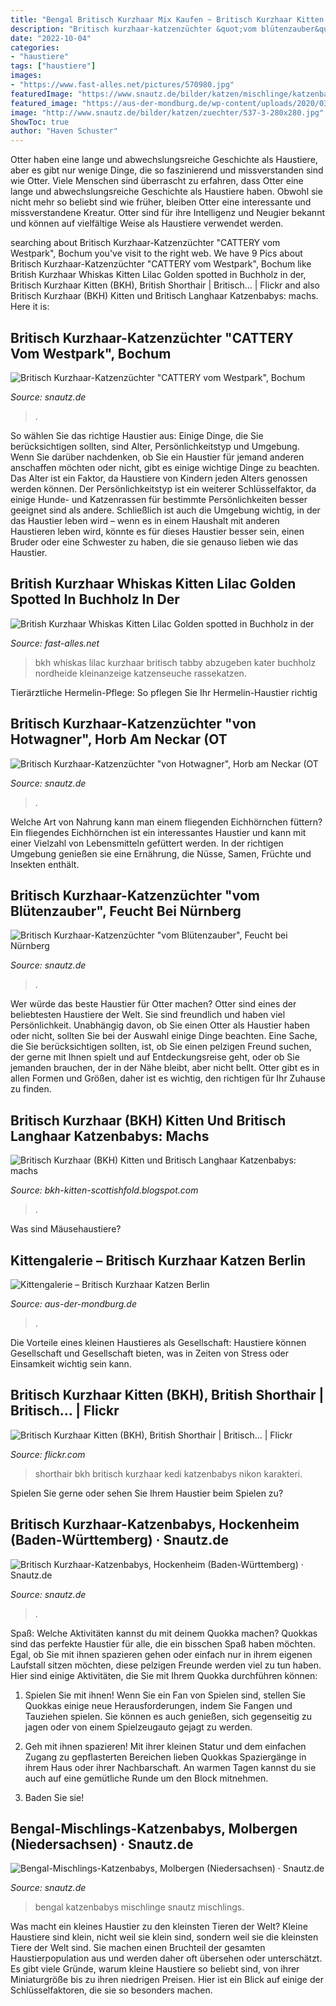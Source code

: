 ```yaml
---
title: "Bengal Britisch Kurzhaar Mix Kaufen ~ Britisch Kurzhaar Kitten (bkh), British Shorthair"
description: "Britisch kurzhaar-katzenzüchter &quot;vom blütenzauber&quot;, feucht bei nürnberg"
date: "2022-10-04"
categories:
- "haustiere"
tags: ["haustiere"]
images:
- "https://www.fast-alles.net/pictures/570980.jpg"
featuredImage: "https://www.snautz.de/bilder/katzen/mischlinge/katzenbabys/2104-0-280x280.jpg"
featured_image: "https://aus-der-mondburg.de/wp-content/uploads/2020/03/12-31-0064.jpg"
image: "http://www.snautz.de/bilder/katzen/zuechter/537-3-280x280.jpg"
ShowToc: true
author: "Haven Schuster"
---
```



Otter haben eine lange und abwechslungsreiche Geschichte als Haustiere, aber es gibt nur wenige Dinge, die so faszinierend und missverstanden sind wie Otter.
Viele Menschen sind überrascht zu erfahren, dass Otter eine lange und abwechslungsreiche Geschichte als Haustiere haben. Obwohl sie nicht mehr so beliebt sind wie früher, bleiben Otter eine interessante und missverstandene Kreatur. Otter sind für ihre Intelligenz und Neugier bekannt und können auf vielfältige Weise als Haustiere verwendet werden.

	

		
searching about Britisch Kurzhaar-Katzenzüchter &quot;CATTERY vom Westpark&quot;, Bochum you've visit to the right web. We have 9 Pics about Britisch Kurzhaar-Katzenzüchter &quot;CATTERY vom Westpark&quot;, Bochum like British Kurzhaar Whiskas Kitten Lilac Golden spotted in Buchholz in der, Britisch Kurzhaar Kitten (BKH), British Shorthair | Britisch… | Flickr and also Britisch Kurzhaar (BKH) Kitten und Britisch Langhaar Katzenbabys: machs. Here it is:
		
    
## Britisch Kurzhaar-Katzenzüchter &quot;CATTERY Vom Westpark&quot;, Bochum

<img loading=lazy src="http://www.snautz.de/bilder/katzen/zuechter/537-3-280x280.jpg" onerror="this.onerror=null;this.src='https://tse4.mm.bing.net/th?id=OIP.kONBral_l3uk_LvntTUb_wHaE6&amp;pid=15.1';" alt="Britisch Kurzhaar-Katzenzüchter &quot;CATTERY vom Westpark&quot;, Bochum">

_Source: snautz.de_

>. 

	

So wählen Sie das richtige Haustier aus: Einige Dinge, die Sie berücksichtigen sollten, sind Alter, Persönlichkeitstyp und Umgebung.
Wenn Sie darüber nachdenken, ob Sie ein Haustier für jemand anderen anschaffen möchten oder nicht, gibt es einige wichtige Dinge zu beachten. Das Alter ist ein Faktor, da Haustiere von Kindern jeden Alters genossen werden können. Der Persönlichkeitstyp ist ein weiterer Schlüsselfaktor, da einige Hunde- und Katzenrassen für bestimmte Persönlichkeiten besser geeignet sind als andere. Schließlich ist auch die Umgebung wichtig, in der das Haustier leben wird – wenn es in einem Haushalt mit anderen Haustieren leben wird, könnte es für dieses Haustier besser sein, einen Bruder oder eine Schwester zu haben, die sie genauso lieben wie das Haustier.

    
## British Kurzhaar Whiskas Kitten Lilac Golden Spotted In Buchholz In Der

<img loading=lazy src="https://www.fast-alles.net/pictures/570980.jpg" onerror="this.onerror=null;this.src='https://tse2.mm.bing.net/th?id=OIP.dqDtE8L7VWP2BwlipR82zQHaFj&amp;pid=15.1';" alt="British Kurzhaar Whiskas Kitten Lilac Golden spotted in Buchholz in der">

_Source: fast-alles.net_

>bkh whiskas lilac kurzhaar britisch tabby abzugeben kater buchholz nordheide kleinanzeige katzenseuche rassekatzen. 

	

Tierärztliche Hermelin-Pflege: So pflegen Sie Ihr Hermelin-Haustier richtig

    
## Britisch Kurzhaar-Katzenzüchter &quot;von Hotwagner&quot;, Horb Am Neckar (OT

<img loading=lazy src="https://www.snautz.de/bilder/katzen/zuechter/1168-3-280x280.jpg" onerror="this.onerror=null;this.src='https://tse4.mm.bing.net/th?id=OIP.2ub-DlB5SlIQ2vHYCj1fvwAAAA&amp;pid=15.1';" alt="Britisch Kurzhaar-Katzenzüchter &quot;von Hotwagner&quot;, Horb am Neckar (OT">

_Source: snautz.de_

>. 

	

Welche Art von Nahrung kann man einem fliegenden Eichhörnchen füttern?
Ein fliegendes Eichhörnchen ist ein interessantes Haustier und kann mit einer Vielzahl von Lebensmitteln gefüttert werden. In der richtigen Umgebung genießen sie eine Ernährung, die Nüsse, Samen, Früchte und Insekten enthält.

    
## Britisch Kurzhaar-Katzenzüchter &quot;vom Blütenzauber&quot;, Feucht Bei Nürnberg

<img loading=lazy src="https://www.snautz.de/bilder/katzen/zuechter/223-1-280x280.jpg" onerror="this.onerror=null;this.src='https://tse2.mm.bing.net/th?id=OIP.4jm_2GjuaGHH04sJQsBb2gHaE1&amp;pid=15.1';" alt="Britisch Kurzhaar-Katzenzüchter &quot;vom Blütenzauber&quot;, Feucht bei Nürnberg">

_Source: snautz.de_

>. 

	

Wer würde das beste Haustier für Otter machen?
Otter sind eines der beliebtesten Haustiere der Welt. Sie sind freundlich und haben viel Persönlichkeit. Unabhängig davon, ob Sie einen Otter als Haustier haben oder nicht, sollten Sie bei der Auswahl einige Dinge beachten. Eine Sache, die Sie berücksichtigen sollten, ist, ob Sie einen pelzigen Freund suchen, der gerne mit Ihnen spielt und auf Entdeckungsreise geht, oder ob Sie jemanden brauchen, der in der Nähe bleibt, aber nicht bellt. Otter gibt es in allen Formen und Größen, daher ist es wichtig, den richtigen für Ihr Zuhause zu finden.

    
## Britisch Kurzhaar (BKH) Kitten Und Britisch Langhaar Katzenbabys: Machs

<img loading=lazy src="http://4.bp.blogspot.com/_OeID7gcJs98/TL9H7fixTtI/AAAAAAAAEnw/jw9tjzCMp-o/s320/Britisch+Kurzhaar+chocolate-white.jpg" onerror="this.onerror=null;this.src='https://tse2.mm.bing.net/th?id=OIP.MS3iyXvWxRKFlpRmxuP2rQAAAA&amp;pid=15.1';" alt="Britisch Kurzhaar (BKH) Kitten und Britisch Langhaar Katzenbabys: machs">

_Source: bkh-kitten-scottishfold.blogspot.com_

>. 

	

Was sind Mäusehaustiere?

    
## Kittengalerie – Britisch Kurzhaar Katzen Berlin

<img loading=lazy src="https://aus-der-mondburg.de/wp-content/uploads/2020/03/12-31-0064.jpg" onerror="this.onerror=null;this.src='https://tse1.mm.bing.net/th?id=OIP.YbT5M2030aBxvOltQemSCwHaE8&amp;pid=15.1';" alt="Kittengalerie – Britisch Kurzhaar Katzen Berlin">

_Source: aus-der-mondburg.de_

>. 

	

Die Vorteile eines kleinen Haustieres als Gesellschaft: Haustiere können Gesellschaft und Gesellschaft bieten, was in Zeiten von Stress oder Einsamkeit wichtig sein kann.

    
## Britisch Kurzhaar Kitten (BKH), British Shorthair | Britisch… | Flickr

<img loading=lazy src="https://c2.staticflickr.com/8/7092/7227294192_f6c1eedb8d_b.jpg" onerror="this.onerror=null;this.src='https://tse3.mm.bing.net/th?id=OIP.GonYpfGpuMKjLmturiUWrgHaE6&amp;pid=15.1';" alt="Britisch Kurzhaar Kitten (BKH), British Shorthair | Britisch… | Flickr">

_Source: flickr.com_

>shorthair bkh britisch kurzhaar kedi katzenbabys nikon karakteri. 

	

Spielen Sie gerne oder sehen Sie Ihrem Haustier beim Spielen zu?

    
## Britisch Kurzhaar-Katzenbabys, Hockenheim (Baden-Württemberg) · Snautz.de

<img loading=lazy src="https://www.snautz.de/bilder/katzen/rassekatzen/katzenbabys/13364-2-280x280.jpg" onerror="this.onerror=null;this.src='https://tse2.mm.bing.net/th?id=OIP.fn-hgGfvrhEfSvmwnKxPxAAAAA&amp;pid=15.1';" alt="Britisch Kurzhaar-Katzenbabys, Hockenheim (Baden-Württemberg) · Snautz.de">

_Source: snautz.de_

>. 

	

Spaß: Welche Aktivitäten kannst du mit deinem Quokka machen?
Quokkas sind das perfekte Haustier für alle, die ein bisschen Spaß haben möchten. Egal, ob Sie mit ihnen spazieren gehen oder einfach nur in ihrem eigenen Laufstall sitzen möchten, diese pelzigen Freunde werden viel zu tun haben. Hier sind einige Aktivitäten, die Sie mit Ihrem Quokka durchführen können:
1. Spielen Sie mit ihnen! Wenn Sie ein Fan von Spielen sind, stellen Sie Quokkas einige neue Herausforderungen, indem Sie Fangen und Tauziehen spielen. Sie können es auch genießen, sich gegenseitig zu jagen oder von einem Spielzeugauto gejagt zu werden.

2. Geh mit ihnen spazieren! Mit ihrer kleinen Statur und dem einfachen Zugang zu gepflasterten Bereichen lieben Quokkas Spaziergänge in ihrem Haus oder ihrer Nachbarschaft. An warmen Tagen kannst du sie auch auf eine gemütliche Runde um den Block mitnehmen.

3. Baden Sie sie!

    
## Bengal-Mischlings-Katzenbabys, Molbergen (Niedersachsen) · Snautz.de

<img loading=lazy src="https://www.snautz.de/bilder/katzen/mischlinge/katzenbabys/2104-0-280x280.jpg" onerror="this.onerror=null;this.src='https://tse2.mm.bing.net/th?id=OIP.8iw72_8eKMpZFqz4PU3kzQAAAA&amp;pid=15.1';" alt="Bengal-Mischlings-Katzenbabys, Molbergen (Niedersachsen) · Snautz.de">

_Source: snautz.de_

>bengal katzenbabys mischlinge snautz mischlings. 

	

Was macht ein kleines Haustier zu den kleinsten Tieren der Welt?
Kleine Haustiere sind klein, nicht weil sie klein sind, sondern weil sie die kleinsten Tiere der Welt sind. Sie machen einen Bruchteil der gesamten Haustierpopulation aus und werden daher oft übersehen oder unterschätzt. Es gibt viele Gründe, warum kleine Haustiere so beliebt sind, von ihrer Miniaturgröße bis zu ihren niedrigen Preisen. Hier ist ein Blick auf einige der Schlüsselfaktoren, die sie so besonders machen.

